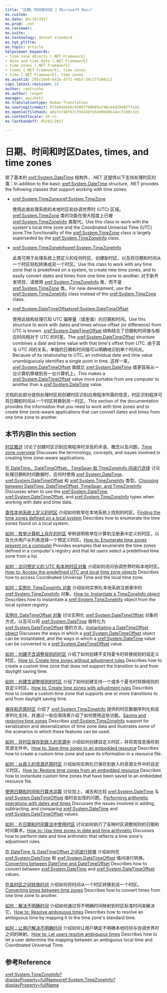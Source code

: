 ```yaml
---
title: "日期、时间和时区 | Microsoft Docs"
ms.custom: 
ms.date: 04/10/2017
ms.prod: .net
ms.reviewer: 
ms.suite: 
ms.technology: dotnet-standard
ms.tgt_pltfrm: 
ms.topic: article
helpviewer_keywords:
- time zone objects [.NET Framework]
- date and time data [.NET Framework]
- time zones [.NET Framework]
- times [.NET Framework], time zones
- time [.NET Framework], time zones
ms.assetid: 295c16e0-641b-4771-94b3-39c1ffa98c13
caps.latest.revision: 22
author: rpetrusha
ms.author: ronpet
manager: wpickett
ms.translationtype: Human Translation
ms.sourcegitcommit: 9f5b8ebb69c9206ff90b05e748c64d29d82f7a16
ms.openlocfilehash: a6e7e748f67cf9d2dbfe5dd9bb9b14ecf2d8c331
ms.contentlocale: zh-cn
ms.lasthandoff: 05/02/2017

---
```


# <a name="dates-times-and-time-zones"></a><span data-ttu-id="9b7de-102">日期、时间和时区</span><span class="sxs-lookup"><span data-stu-id="9b7de-102">Dates, times, and time zones</span></span>

<span data-ttu-id="9b7de-103">除了基本的 <xref:System.DateTime> 结构外，.NET 还提供以下支持处理时区的类：</span><span class="sxs-lookup"><span data-stu-id="9b7de-103">In addition to the basic <xref:System.DateTime> structure, .NET provides the following classes that support working with time zones:</span></span>

* <span data-ttu-id="9b7de-104"><xref:System.TimeZone></span><span class="sxs-lookup"><span data-stu-id="9b7de-104"><xref:System.TimeZone></span></span>

  <span data-ttu-id="9b7de-105">使用此类处理系统的本地时区和协调世界时 (UTC) 区域。<xref:System.TimeZone> 类的功能在很大程度上已被 <xref:System.TimeZoneInfo> 类取代。</span><span class="sxs-lookup"><span data-stu-id="9b7de-105">Use this class to work with the system's local time zone and the Coordinated Universal Time (UTC) zone.The functionality of the <xref:System.TimeZone> class is largely superseded by the <xref:System.TimeZoneInfo> class.</span></span>

* <span data-ttu-id="9b7de-106"><xref:System.TimeZoneInfo></span><span class="sxs-lookup"><span data-stu-id="9b7de-106"><xref:System.TimeZoneInfo></span></span>

  <span data-ttu-id="9b7de-107">此类可用于处理系统上预定义的任何时区、创建新时区，以及将日期和时间从一个时区轻松转换成另一个时区。</span><span class="sxs-lookup"><span data-stu-id="9b7de-107">Use this class to work with any time zone that is predefined on a system, to create new time zones, and to easily convert dates and times from one time zone to another.</span></span> <span data-ttu-id="9b7de-108">对于新开发项目，请使用 <xref:System.TimeZoneInfo> 类，而不是 <xref:System.TimeZone> 类。</span><span class="sxs-lookup"><span data-stu-id="9b7de-108">For new development, use the <xref:System.TimeZoneInfo> class instead of the <xref:System.TimeZone> class.</span></span>

* <span data-ttu-id="9b7de-109"><xref:System.DateTimeOffset></span><span class="sxs-lookup"><span data-stu-id="9b7de-109"><xref:System.DateTimeOffset></span></span>

  <span data-ttu-id="9b7de-110">使用此结构处理已知 UTC 偏移量（或差值）的日期和时间。</span><span class="sxs-lookup"><span data-stu-id="9b7de-110">Use this structure to work with dates and times whose offset (or difference) from UTC is known.</span></span> <span data-ttu-id="9b7de-111"><xref:System.DateTimeOffset> 结构结合了日期和时间值与相应时间相对于 UTC 的时差。</span><span class="sxs-lookup"><span data-stu-id="9b7de-111">The <xref:System.DateTimeOffset> structure combines a date and time value with that time's offset from UTC.</span></span> <span data-ttu-id="9b7de-112">由于其与 UTC 间的关系，单独的日期和时间值可以明确地识别单个时间点。</span><span class="sxs-lookup"><span data-stu-id="9b7de-112">Because of its relationship to UTC, an individual date and time value unambiguously identifies a single point in time.</span></span> <span data-ttu-id="9b7de-113">这样一来，<xref:System.DateTimeOffset> 值就比 <xref:System.DateTime> 值更容易从一台计算机移植到另一台计算机上。</span><span class="sxs-lookup"><span data-stu-id="9b7de-113">This makes a <xref:System.DateTimeOffset> value more portable from one computer to another than a <xref:System.DateTime> value.</span></span>

<span data-ttu-id="9b7de-114">文档的此部分提供处理时区和创建时区识别应用程序所需的信息，时区识别程序可将日期和时间从一个时区转换到另一时区。</span><span class="sxs-lookup"><span data-stu-id="9b7de-114">This section of the documentation provides the information that you need to work with time zones and to create time zone-aware applications that can convert dates and times from one time zone to another.</span></span>

## <a name="in-this-section"></a><span data-ttu-id="9b7de-115">本节内容</span><span class="sxs-lookup"><span data-stu-id="9b7de-115">In this section</span></span>

<span data-ttu-id="9b7de-116">[时区概述](../../../docs/standard/datetime/time-zone-overview.md)
 讨论了创建时区识别应用程序时涉及的术语、概念以及问题。</span><span class="sxs-lookup"><span data-stu-id="9b7de-116">[Time zone overview](../../../docs/standard/datetime/time-zone-overview.md)
 Discusses the terminology, concepts, and issues involved in creating time zone-aware applications.</span></span>

<span data-ttu-id="9b7de-117">[在 DateTime、DateTimeOffset、TimeSpan 和 TimeZoneInfo 间进行选择](../../../docs/standard/datetime/choosing-between-datetime.md)
 讨论处理日期和时间数据时，应何时使用 <xref:System.DateTime>、<xref:System.DateTimeOffset> 和 <xref:System.TimeZoneInfo> 类型。</span><span class="sxs-lookup"><span data-stu-id="9b7de-117">[Choosing between DateTime, DateTimeOffset, TimeSpan, and TimeZoneInfo](../../../docs/standard/datetime/choosing-between-datetime.md)
 Discusses when to use the <xref:System.DateTime>, <xref:System.DateTimeOffset>, and <xref:System.TimeZoneInfo> types when working with date and time data.</span></span>

<span data-ttu-id="9b7de-118">[查找本地系统上定义的时区](../../../docs/standard/datetime/finding-the-time-zones-on-local-system.md)
 介绍如何枚举在本地系统上找到的时区。</span><span class="sxs-lookup"><span data-stu-id="9b7de-118">[Finding the time zones defined on a local system](../../../docs/standard/datetime/finding-the-time-zones-on-local-system.md)
 Describes how to enumerate the time zones found on a local system.</span></span>

<span data-ttu-id="9b7de-119">[如何：枚举计算机上存在的时区](../../../docs/standard/datetime/enumerate-time-zones.md)
 举例说明枚举在计算机注册表中定义的时区，以及允许用户从列表选择一个预定义时区。</span><span class="sxs-lookup"><span data-stu-id="9b7de-119">[How to: Enumerate time zones present on a computer](../../../docs/standard/datetime/enumerate-time-zones.md)
 Provides examples that enumerate the time zones defined in a computer's registry and that let users select a predefined time zone from a list.</span></span>

<span data-ttu-id="9b7de-120">[如何：访问预定义的 UTC 和本地时区对象](../../../docs/standard/datetime/access-utc-and-local.md)
 介绍如何访问协调世界时和本地时区。</span><span class="sxs-lookup"><span data-stu-id="9b7de-120">[How to: Access the predefined UTC and local time zone objects](../../../docs/standard/datetime/access-utc-and-local.md)
 Describes how to access Coordinated Universal Time and the local time zone.</span></span>

<span data-ttu-id="9b7de-121">[如何：实例化 TimeZoneInfo 对象](../../../docs/standard/datetime/instantiate-time-zone-info.md)
 介绍如何实例化本地系统注册表中的 <xref:System.TimeZoneInfo> 对象。</span><span class="sxs-lookup"><span data-stu-id="9b7de-121">[How to: Instantiate a TimeZoneInfo object](../../../docs/standard/datetime/instantiate-time-zone-info.md)
 Describes how to instantiate a <xref:System.TimeZoneInfo> object from the local system registry.</span></span>

<span data-ttu-id="9b7de-122">[实例化 DateTimeOffset 对象](../../../docs/standard/datetime/instantiating-a-datetimeoffset-object.md)
 讨论实例化 <xref:System.DateTimeOffset> 对象的方式，以及可以将 <xref:System.DateTime> 值转化为 <xref:System.DateTimeOffset> 值的方法。</span><span class="sxs-lookup"><span data-stu-id="9b7de-122">[Instantiating a DateTimeOffset object](../../../docs/standard/datetime/instantiating-a-datetimeoffset-object.md)
 Discusses the ways in which a <xref:System.DateTimeOffset> object can be instantiated, and the ways in which a <xref:System.DateTime> value can be converted to a <xref:System.DateTimeOffset> value.</span></span>

<span data-ttu-id="9b7de-123">[如何：创建不含调整规则的时区](../../../docs/standard/datetime/create-time-zones-without-adjustment-rules.md)
 介绍了如何创建不支持夏令时转换规则的自定义时区。</span><span class="sxs-lookup"><span data-stu-id="9b7de-123">[How to: Create time zones without adjustment rules](../../../docs/standard/datetime/create-time-zones-without-adjustment-rules.md)
 Describes how to create a custom time zone that does not support the transition to and from daylight saving time.</span></span>

<span data-ttu-id="9b7de-124">[如何：创建含调整规则的时区](../../../docs/standard/datetime/create-time-zones-with-adjustment-rules.md)
 介绍了如何创建支持一个或多个夏令时转换规则的自定义时区。</span><span class="sxs-lookup"><span data-stu-id="9b7de-124">[How to: Create time zones with adjustment rules](../../../docs/standard/datetime/create-time-zones-with-adjustment-rules.md)
 Describes how to create a custom time zone that supports one or more transitions to and from daylight saving time.</span></span>

<span data-ttu-id="9b7de-125">[保存和还原时区](../../../docs/standard/datetime/saving-and-restoring-time-zones.md)
 介绍了 <xref:System.TimeZoneInfo> 提供的时区数据序列化和反序列化支持，并通过一些应用场景介绍了如何使用这些功能。</span><span class="sxs-lookup"><span data-stu-id="9b7de-125">[Saving and restoring time zones](../../../docs/standard/datetime/saving-and-restoring-time-zones.md)
 Describes <xref:System.TimeZoneInfo> support for serialization and deserialization of time zone data and illustrates some of the scenarios in which these features can be used.</span></span>

<span data-ttu-id="9b7de-126">[如何：将时区保存到嵌入的资源中](../../../docs/standard/datetime/save-time-zones-to-an-embedded-resource.md)
 介绍如何创建自定义时区，并将其信息保存到资源文件中。</span><span class="sxs-lookup"><span data-stu-id="9b7de-126">[How to: Save time zones to an embedded resource](../../../docs/standard/datetime/save-time-zones-to-an-embedded-resource.md)
 Describes how to create a custom time zone and save its information in a resource file.</span></span>

<span data-ttu-id="9b7de-127">[如何：从嵌入的资源还原时区](../../../docs/standard/datetime/restore-time-zones-from-an-embedded-resource.md)
 介绍如何实例化已保存到嵌入的资源文件中的自定义时区。</span><span class="sxs-lookup"><span data-stu-id="9b7de-127">[How to: Restore time zones from an embedded resource](../../../docs/standard/datetime/restore-time-zones-from-an-embedded-resource.md)
 Describes how to instantiate custom time zones that have been saved to an embedded resource file.</span></span>

<span data-ttu-id="9b7de-128">[使用日期和时间执行算术运算](../../../docs/standard/datetime/performing-arithmetic-operations.md)
 讨论加上，减去和比较 <xref:System.DateTime> 与 <xref:System.DateTimeOffset> 值时会出现的问题。</span><span class="sxs-lookup"><span data-stu-id="9b7de-128">[Performing arithmetic operations with dates and times](../../../docs/standard/datetime/performing-arithmetic-operations.md)
 Discusses the issues involved in adding, subtracting, and comparing <xref:System.DateTime> and <xref:System.DateTimeOffset> values.</span></span>

<span data-ttu-id="9b7de-129">[如何：在日期和时间算法中使用时区](../../../docs/standard/datetime/use-time-zones-in-arithmetic.md)
 讨论如何执行了反映时区调整规则的日期和时间算术。</span><span class="sxs-lookup"><span data-stu-id="9b7de-129">[How to: Use time zones in date and time arithmetic](../../../docs/standard/datetime/use-time-zones-in-arithmetic.md)
 Discusses how to perform date and time arithmetic that reflects a time zone's adjustment rules.</span></span>

<span data-ttu-id="9b7de-130">[在 DateTime 与 DateTimeOffset 之间进行转换](../../../docs/standard/datetime/converting-between-datetime-and-offset.md)
 介绍如何在 <xref:System.DateTime> 和 <xref:System.DateTimeOffset> 值间进行转换。</span><span class="sxs-lookup"><span data-stu-id="9b7de-130">[Converting between DateTime and DateTimeOffset](../../../docs/standard/datetime/converting-between-datetime-and-offset.md)
 Describes how to convert between <xref:System.DateTime> and <xref:System.DateTimeOffset> values.</span></span>

<span data-ttu-id="9b7de-131">[在各时区之间转换时间](../../../docs/standard/datetime/converting-between-time-zones.md)
 介绍如何将时间从一个时区转换到另一个时区。</span><span class="sxs-lookup"><span data-stu-id="9b7de-131">[Converting times between time zones](../../../docs/standard/datetime/converting-between-time-zones.md)
 Describes how to convert times from one time zone to another.</span></span>

<span data-ttu-id="9b7de-132">[如何：解决不明确时间](../../../docs/standard/datetime/resolve-ambiguous-times.md)
 介绍如何通过将不明确时间映射到时区标准时间来解决它。</span><span class="sxs-lookup"><span data-stu-id="9b7de-132">[How to: Resolve ambiguous times](../../../docs/standard/datetime/resolve-ambiguous-times.md)
 Describes how to resolve an ambiguous time by mapping it to the time zone's standard time.</span></span>

<span data-ttu-id="9b7de-133">[如何：让用户解决不明确时间](../../../docs/standard/datetime/let-users-resolve-ambiguous-times.md)
 介绍如何让用户确定不明确本地时间与协调世界时之间的映射。</span><span class="sxs-lookup"><span data-stu-id="9b7de-133">[How to: Let users resolve ambiguous times](../../../docs/standard/datetime/let-users-resolve-ambiguous-times.md)
 Describes how to let a user determine the mapping between an ambiguous local time and Coordinated Universal Time.</span></span>

## <a name="reference"></a><span data-ttu-id="9b7de-134">参考</span><span class="sxs-lookup"><span data-stu-id="9b7de-134">Reference</span></span>

<span data-ttu-id="9b7de-135"><xref:System.TimeZoneInfo?displayProperty=fullName></span><span class="sxs-lookup"><span data-stu-id="9b7de-135"><xref:System.TimeZoneInfo?displayProperty=fullName></span></span>

